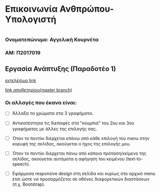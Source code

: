 <h1>Επικοινωνία Ανθπρώπου-Υπολογιστή<h1>

<h3>Ονοματεπώνυμο: Αγγελική Κουρνέτα<h3>

<h3>AM: Π2017019</h3>

<h2>Εργασία Ανάπτυξης (Παραδοτέο 1)</h2>

[εκτελέσιμο link](https://p17kour.github.io/D3js-US-educational-attainment/)

[link αποθετηρίου(master branch)](https://github.com/p17kour/D3js-US-educational-attainment)

<h3>Οι αλλαγές που έκανα είναι:</h3>

- [ ] Άλλαξα τα χρώματα στα 3 γραφήματα.
- [ ] Αντικατέστησα τις διεπαφές στα "κουμπιά" του 2ου και 3ου γραφήματος με άλλες της επιλογής σας.
- [ ] Όταν το ποντίκι διέρχεται επάνω από κάθε επιλογή του menu στην κορυφή της σελίδας, ακούγεται ο ήχος της επιλογής μου.
- [ ] Όταν το ποντίκι διέρχεται πάνω από κάποια πρόταση/κείμενο της σελίδας, ακούγεται αυτόματα η αφήγηση του κειμένου (text-to-speech).
- [ ] Εφάρμοσα responsive design στη σελίδα και κυρίως στο αρχικό menu έτσι ώστε να προσαρμόζεται σε οθόνες διαφορετικών διαστάσεων (π.χ. Bootstrap).



